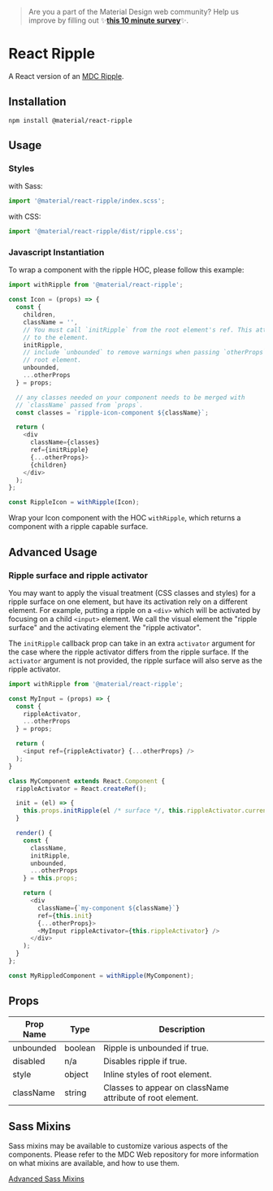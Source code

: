 >  Are you a part of the Material Design web community? Help us improve by filling out ✨<a href='https://bit.ly/materialwebsurvey'>**this 10 minute survey**</a>✨.

# React Ripple

A React version of an [MDC Ripple](https://github.com/material-components/material-components-web/tree/master/packages/mdc-ripple).

## Installation

```
npm install @material/react-ripple
```

## Usage

### Styles

with Sass:
```js
import '@material/react-ripple/index.scss';
```

with CSS:
```js
import '@material/react-ripple/dist/ripple.css';
```

### Javascript Instantiation

To wrap a component with the ripple HOC, please follow this example:

```js
import withRipple from '@material/react-ripple';

const Icon = (props) => {
  const {
    children,
    className = '',
    // You must call `initRipple` from the root element's ref. This attaches the ripple
    // to the element.
    initRipple,
    // include `unbounded` to remove warnings when passing `otherProps` to the
    // root element.
    unbounded,
    ...otherProps
  } = props;

  // any classes needed on your component needs to be merged with
  // `className` passed from `props`.
  const classes = `ripple-icon-component ${className}`;

  return (
    <div
      className={classes}
      ref={initRipple}
      {...otherProps}>
      {children}
    </div>
  );
};

const RippleIcon = withRipple(Icon);
```

Wrap your Icon component with the HOC `withRipple`, which returns a component
with a ripple capable surface.

## Advanced Usage

### Ripple surface and ripple activator

You may want to apply the visual treatment (CSS classes and styles) for a ripple surface on one element, but have its activation rely on a different element. For example, putting a ripple on a `<div>` which will be activated by focusing on a child `<input>` element. We call the visual element the "ripple surface" and the activating element the "ripple activator".

The `initRipple` callback prop can take in an extra `activator` argument for the case where the ripple activator differs from the ripple surface. If the `activator` argument is not provided, the ripple surface will also serve as the ripple activator.

```js
import withRipple from '@material/react-ripple';

const MyInput = (props) => {
  const {
    rippleActivator,
    ...otherProps
  } = props;

  return (
    <input ref={rippleActivator} {...otherProps} />
  );
}

class MyComponent extends React.Component {
  rippleActivator = React.createRef();

  init = (el) => {
    this.props.initRipple(el /* surface */, this.rippleActivator.current /* activator */);
  }

  render() {
    const {
      className,
      initRipple,
      unbounded,
      ...otherProps
    } = this.props;

    return (
      <div
        className={`my-component ${className}`}
        ref={this.init}
        {...otherProps}>
        <MyInput rippleActivator={this.rippleActivator} />
      </div>
    );
  }
};

const MyRippledComponent = withRipple(MyComponent);
```

## Props

Prop Name | Type | Description
--- | --- | ---
unbounded | boolean | Ripple is unbounded if true.
disabled | n/a | Disables ripple if true.
style | object | Inline styles of root element.
className | string | Classes to appear on className attribute of root element.


## Sass Mixins

Sass mixins may be available to customize various aspects of the components. Please refer to the
MDC Web repository for more information on what mixins are available, and how to use them.

[Advanced Sass Mixins](https://github.com/material-components/material-components-web/blob/master/packages/mdc-ripple/README.md#sass-apis)
